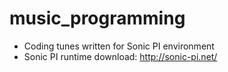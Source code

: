 # music_programming

* Coding tunes written for Sonic PI environment
* Sonic PI runtime download: http://sonic-pi.net/
